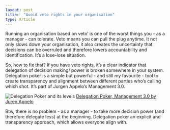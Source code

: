 ```yaml
---
layout: post
title:  "Avoid veto rights in your organisation"
type: Article
---
```


Running an organisation based on veto’ is one of the worst things you - as a manager - can tolerate. Veto means you can pull the plug anytime. It not only slows down your organisation, it also creates the uncertainty that decisions can be overruled and therefore lowers accountability and identification. It’s a lose-lose situation.

So, how to fix that? If you have veto rights, it’s a clear indicator that delegation of decision making/ power is broken somewhere in your system. Delegation poker is a simple but powerful - and still my favourite - tool to create transparency and alignment between different parties who’s calling which shot. It’s part of Jurgen Appelo’s Management 3.0.

![Delegation Poker and its levels](https://management30.com/wp-content/uploads/2019/02/delegation-poker-cards-4-1024x768.jpg)
[Delegation Poker, Management 3.0 by Juren Appelo](https://management30.com/practice/delegation-poker/)

Btw, there is no problem - as a manager - to take more decision power (and therefore delegate less) at the beginning. Delegation poker an explicit and transparency approach, which allows everyone align with.
